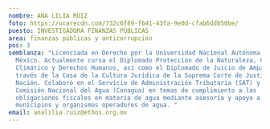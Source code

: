 ```yaml
---
nombre: ANA LILIA RUIZ
foto: https://ucarecdn.com/732c6f89-f641-43fa-9e0d-cfab6dd050be/
puesto: INVESTIGADORA FINANZAS PÚBLICAS
area: finanzas públicas y anticorrupción
pos: 3
semblanza: "Licenciada en Derecho por la Universidad Nacional Autónoma de
  México. Actualmente cursa el Diplomado Protección de la Naturaleza, Cambio
  Climático y Derechos Humanos, así como el Diplomado de Juicio de Amparo a
  través de la Casa de la Cultura Jurídica de la Suprema Corte de Justicia de la
  Nación. Colaboró en el Servicio de Administración Tributaria (SAT) y en la
  Comisión Nacional del Agua (Conagua) en temas de cumplimiento a las
  obligaciones fiscales en materia de agua mediante asesoría y apoyo a
  municipios y organismos operadores de agua. "
email: analilia.ruiz@ethos.org.mx
---
```

